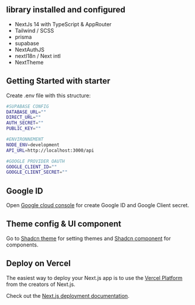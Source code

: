 ## library installed and configured

- NextJs 14 with TypeScript & AppRouter 
- Tailwind / SCSS
- prisma 
- supabase 
- NextAuthJS 
- nextI18n / Next intl
- NextTheme

## Getting Started with starter

Create .env file with this structure:

```bash
#SUPABASE CONFIG
DATABASE_URL=""
DIRECT_URL=""
AUTH_SECRET=""
PUBLIC_KEY=""

#ENVIRONNEMENT
NODE_ENV=development
API_URL=http://localhost:3000/api

#GOOGLE PROVIDER OAUTH
GOOGLE_CLIENT_ID=""
GOOGLE_CLIENT_SECRET=""
```

## Google ID

Open [Google cloud console](https://console.cloud.google.com/) for create Google ID and Google Client secret.

## Theme config & UI component

Go to [Shadcn theme](https://ui.shadcn.com/themes) for setting themes and [Shadcn component](https://ui.shadcn.com/docs/components/accordion) for components.

## Deploy on Vercel

The easiest way to deploy your Next.js app is to use the [Vercel Platform](https://vercel.com/new?utm_medium=default-template&filter=next.js&utm_source=create-next-app&utm_campaign=create-next-app-readme) from the creators of Next.js.

Check out the [Next.js deployment documentation](https://nextjs.org/docs/deployment).
